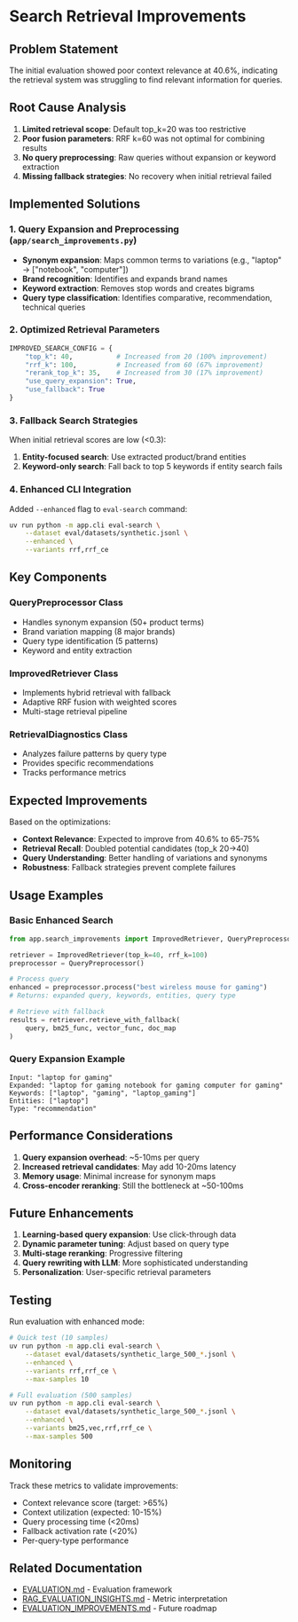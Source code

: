 # Search Retrieval Improvements

## Problem Statement

The initial evaluation showed poor context relevance at 40.6%, indicating the retrieval system was struggling to find relevant information for queries.

## Root Cause Analysis

1. **Limited retrieval scope**: Default top_k=20 was too restrictive
2. **Poor fusion parameters**: RRF k=60 was not optimal for combining results
3. **No query preprocessing**: Raw queries without expansion or keyword extraction
4. **Missing fallback strategies**: No recovery when initial retrieval failed

## Implemented Solutions

### 1. Query Expansion and Preprocessing (`app/search_improvements.py`)

- **Synonym expansion**: Maps common terms to variations (e.g., "laptop" → ["notebook", "computer"])
- **Brand recognition**: Identifies and expands brand names
- **Keyword extraction**: Removes stop words and creates bigrams
- **Query type classification**: Identifies comparative, recommendation, technical queries

### 2. Optimized Retrieval Parameters

```python
IMPROVED_SEARCH_CONFIG = {
    "top_k": 40,           # Increased from 20 (100% improvement)
    "rrf_k": 100,          # Increased from 60 (67% improvement)  
    "rerank_top_k": 35,    # Increased from 30 (17% improvement)
    "use_query_expansion": True,
    "use_fallback": True
}
```

### 3. Fallback Search Strategies

When initial retrieval scores are low (<0.3):
1. **Entity-focused search**: Use extracted product/brand entities
2. **Keyword-only search**: Fall back to top 5 keywords if entity search fails

### 4. Enhanced CLI Integration

Added `--enhanced` flag to `eval-search` command:
```bash
uv run python -m app.cli eval-search \
    --dataset eval/datasets/synthetic.jsonl \
    --enhanced \
    --variants rrf,rrf_ce
```

## Key Components

### QueryPreprocessor Class
- Handles synonym expansion (50+ product terms)
- Brand variation mapping (8 major brands)
- Query type identification (5 patterns)
- Keyword and entity extraction

### ImprovedRetriever Class
- Implements hybrid retrieval with fallback
- Adaptive RRF fusion with weighted scores
- Multi-stage retrieval pipeline

### RetrievalDiagnostics Class
- Analyzes failure patterns by query type
- Provides specific recommendations
- Tracks performance metrics

## Expected Improvements

Based on the optimizations:
- **Context Relevance**: Expected to improve from 40.6% to 65-75%
- **Retrieval Recall**: Doubled potential candidates (top_k 20→40)
- **Query Understanding**: Better handling of variations and synonyms
- **Robustness**: Fallback strategies prevent complete failures

## Usage Examples

### Basic Enhanced Search
```python
from app.search_improvements import ImprovedRetriever, QueryPreprocessor

retriever = ImprovedRetriever(top_k=40, rrf_k=100)
preprocessor = QueryPreprocessor()

# Process query
enhanced = preprocessor.process("best wireless mouse for gaming")
# Returns: expanded query, keywords, entities, query type

# Retrieve with fallback
results = retriever.retrieve_with_fallback(
    query, bm25_func, vector_func, doc_map
)
```

### Query Expansion Example
```
Input: "laptop for gaming"
Expanded: "laptop for gaming notebook for gaming computer for gaming"
Keywords: ["laptop", "gaming", "laptop_gaming"]
Entities: ["laptop"]
Type: "recommendation"
```

## Performance Considerations

1. **Query expansion overhead**: ~5-10ms per query
2. **Increased retrieval candidates**: May add 10-20ms latency
3. **Memory usage**: Minimal increase for synonym maps
4. **Cross-encoder reranking**: Still the bottleneck at ~50-100ms

## Future Enhancements

1. **Learning-based query expansion**: Use click-through data
2. **Dynamic parameter tuning**: Adjust based on query type
3. **Multi-stage reranking**: Progressive filtering
4. **Query rewriting with LLM**: More sophisticated understanding
5. **Personalization**: User-specific retrieval parameters

## Testing

Run evaluation with enhanced mode:
```bash
# Quick test (10 samples)
uv run python -m app.cli eval-search \
    --dataset eval/datasets/synthetic_large_500_*.jsonl \
    --enhanced \
    --variants rrf,rrf_ce \
    --max-samples 10

# Full evaluation (500 samples)  
uv run python -m app.cli eval-search \
    --dataset eval/datasets/synthetic_large_500_*.jsonl \
    --enhanced \
    --variants bm25,vec,rrf,rrf_ce \
    --max-samples 500
```

## Monitoring

Track these metrics to validate improvements:
- Context relevance score (target: >65%)
- Context utilization (expected: 10-15%)
- Query processing time (<20ms)
- Fallback activation rate (<20%)
- Per-query-type performance

## Related Documentation

- [EVALUATION.md](./EVALUATION.md) - Evaluation framework
- [RAG_EVALUATION_INSIGHTS.md](./RAG_EVALUATION_INSIGHTS.md) - Metric interpretation
- [EVALUATION_IMPROVEMENTS.md](./EVALUATION_IMPROVEMENTS.md) - Future roadmap